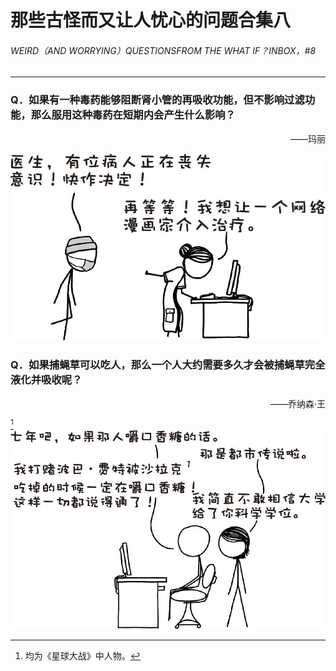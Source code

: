 # 那些古怪而又让人忧心的问题合集八
###### WEIRD（AND WORRYING）QUESTIONSFROM THE WHAT IF？INBOX，#8
***
### Q．如果有一种毒药能够阻断肾小管的再吸收功能，但不影响过滤功能，那么服用这种毒药在短期内会产生什么影响？
<p align="right">——玛丽</p>

![13](./imgs/WIB-13.png)

### Q．如果捕蝇草可以吃人，那么一个人大约需要多久才会被捕蝇草完全液化并吸收呢？
<p align="right">——乔纳森·王</p>

[^1]![14](./imgs/WIB-14.png)

[^1]:均为《星球大战》中人物。

